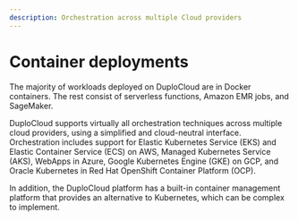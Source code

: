 ```yaml
---
description: Orchestration across multiple Cloud providers
---
```


# Container deployments

The majority of workloads deployed on DuploCloud are in Docker containers. The rest consist of serverless functions, Amazon EMR jobs, and SageMaker.&#x20;

DuploCloud supports virtually all orchestration techniques across multiple cloud providers, using a simplified and cloud-neutral interface. Orchestration includes support for Elastic Kubernetes Service (EKS) and Elastic Container Service (ECS) on AWS, Managed Kubernetes Service (AKS), WebApps in Azure, Google Kubernetes Engine (GKE) on GCP, and Oracle Kubernetes in Red Hat OpenShift Container Platform (OCP).&#x20;

In addition, the DuploCloud platform has a built-in container management platform that provides an alternative to Kubernetes, which can be complex to implement.  &#x20;
